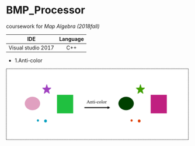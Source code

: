 # BMP_Processor
coursework for *Map Algebra (2018fall)*

 IDE | Language 
 :-: | :-:
 Visual studio 2017 | C++| 

 * 1.Anti-color<br/>
  <img src="https://github.com/ywyue/BMP_Processor/blob/master/figures/1.Anti-color.png" width="500px" align=center />
